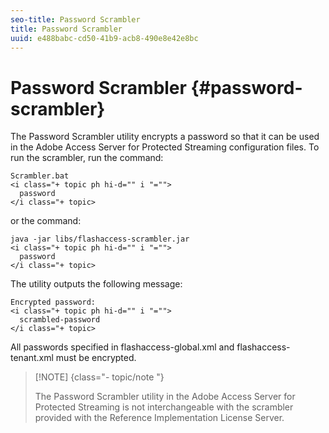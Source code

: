 ```yaml
---
seo-title: Password Scrambler
title: Password Scrambler
uuid: e488babc-cd50-41b9-acb8-490e8e42e8bc
---
```


# Password Scrambler {#password-scrambler}

The Password Scrambler utility encrypts a password so that it can be used in the Adobe Access Server for Protected Streaming configuration files. To run the scrambler, run the command:

```
Scrambler.bat  
<i class="+ topic ph hi-d="" i "="">
  password 
</i class="+ topic>
```

or the command:

```
java -jar libs/flashaccess-scrambler.jar  
<i class="+ topic ph hi-d="" i "="">
  password  
</i class="+ topic>
```

The utility outputs the following message:

```
Encrypted password:  
<i class="+ topic ph hi-d="" i "="">
  scrambled-password 
</i class="+ topic>
```

All passwords specified in flashaccess-global.xml and flashaccess-tenant.xml must be encrypted.

>[!NOTE] {class="- topic/note "}
>
>The Password Scrambler utility in the Adobe Access Server for Protected Streaming is not interchangeable with the scrambler provided with the Reference Implementation License Server.

